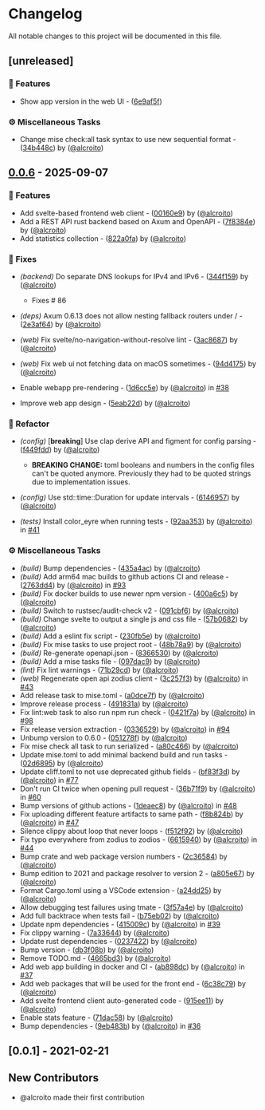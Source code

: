 # Changelog

All notable changes to this project will be documented in this file.

## [unreleased]

### 🚀 Features

- Show app version in the web UI - ([6e9af5f](https://github.com/alcroito/digitalocean-dyndns/commit/6e9af5fc5e4875b7915727103ba8a5783dae40fa))

### ⚙️ Miscellaneous Tasks

- Change mise check:all task syntax to use new sequential format - ([34b448c](https://github.com/alcroito/digitalocean-dyndns/commit/34b448cf3205594a324073b8c56657879c3a5ead)) by ([@alcroito](https://github.com//alcroito))



## [0.0.6](https://github.com/alcroito/digitalocean-dyndns/compare/v0.0.5..v0.0.6) - 2025-09-07

### 🚀 Features

- Add svelte-based frontend web client - ([00160e9](https://github.com/alcroito/digitalocean-dyndns/commit/00160e9b1fca4c5a818a70d69607599c65c162fd)) by ([@alcroito](https://github.com//alcroito))
- Add a REST API rust backend based on Axum and OpenAPI - ([7f8384e](https://github.com/alcroito/digitalocean-dyndns/commit/7f8384eb421778b9a7db9d8072ee3ee0312a379c)) by ([@alcroito](https://github.com//alcroito))
- Add statistics collection - ([822a0fa](https://github.com/alcroito/digitalocean-dyndns/commit/822a0fa6617e0edecfa80045f05578b0ac4ae6cd)) by ([@alcroito](https://github.com//alcroito))

### 🐛 Fixes

- *(backend)* Do separate DNS lookups for IPv4 and IPv6 - ([344f159](https://github.com/alcroito/digitalocean-dyndns/commit/344f1590a41a8488bde80b0539f4ebf0d9266291)) by ([@alcroito](https://github.com//alcroito))
  - Fixes # 86

- *(deps)* Axum 0.6.13 does not allow nesting fallback routers under / - ([2e3af64](https://github.com/alcroito/digitalocean-dyndns/commit/2e3af64233b03cf1a9365bc5ad2935dff3760922)) by ([@alcroito](https://github.com//alcroito))
- *(web)* Fix svelte/no-navigation-without-resolve lint - ([3ac8687](https://github.com/alcroito/digitalocean-dyndns/commit/3ac8687a08f10d96c038197d4eb1863509c06cdc)) by ([@alcroito](https://github.com//alcroito))
- *(web)* Fix web ui not fetching data on macOS sometimes - ([94d4175](https://github.com/alcroito/digitalocean-dyndns/commit/94d4175464f9da56c9ec0f03df296c9e456a061e)) by ([@alcroito](https://github.com//alcroito))
- Enable webapp pre-rendering - ([1d6cc5e](https://github.com/alcroito/digitalocean-dyndns/commit/1d6cc5e4aed371e0d12b0ddcde5543f1c9766319)) by ([@alcroito](https://github.com//alcroito)) in [#38](https://github.com/alcroito/digitalocean-dyndns/pull/38)
- Improve web app design - ([5eab22d](https://github.com/alcroito/digitalocean-dyndns/commit/5eab22d9e1b5411070a22dac355e0e17bd653506)) by ([@alcroito](https://github.com//alcroito))

### 🚜 Refactor

- *(config)* [**breaking**] Use clap derive API and figment for config parsing - ([f449fdd](https://github.com/alcroito/digitalocean-dyndns/commit/f449fdd05604b7ea03b4e29492ae9ac46c7a332a)) by ([@alcroito](https://github.com//alcroito))
  - **BREAKING CHANGE:** toml booleans and numbers in the config files
can't be quoted anymore. Previously they had to be quoted strings due
to implementation issues.

- *(config)* Use std::time::Duration for update intervals - ([6146957](https://github.com/alcroito/digitalocean-dyndns/commit/6146957c1f10917577d9e03b0198485f595482b7)) by ([@alcroito](https://github.com//alcroito))
- *(tests)* Install color_eyre when running tests - ([92aa353](https://github.com/alcroito/digitalocean-dyndns/commit/92aa353b4f1158924e184ecad924afcc835a7ce7)) by ([@alcroito](https://github.com//alcroito)) in [#41](https://github.com/alcroito/digitalocean-dyndns/pull/41)

### ⚙️ Miscellaneous Tasks

- *(build)* Bump dependencies - ([435a4ac](https://github.com/alcroito/digitalocean-dyndns/commit/435a4ac3a9e7c02d060cf0339a8acbf964d6dc2e)) by ([@alcroito](https://github.com//alcroito))
- *(build)* Add arm64 mac builds to github actions CI and release - ([2763dd4](https://github.com/alcroito/digitalocean-dyndns/commit/2763dd4a120d1c8f3dcef906fdc7ee157b89254c)) by ([@alcroito](https://github.com//alcroito)) in [#93](https://github.com/alcroito/digitalocean-dyndns/pull/93)
- *(build)* Fix docker builds to use newer npm version - ([400a6c5](https://github.com/alcroito/digitalocean-dyndns/commit/400a6c582e0f65c66fc462895c2a7f85162020cb)) by ([@alcroito](https://github.com//alcroito))
- *(build)* Switch to rustsec/audit-check v2 - ([091cbf6](https://github.com/alcroito/digitalocean-dyndns/commit/091cbf681a8a94384140e4039e9a17bda035777c)) by ([@alcroito](https://github.com//alcroito))
- *(build)* Change svelte to output a single js and css file - ([57b0682](https://github.com/alcroito/digitalocean-dyndns/commit/57b06829f2343b9bb8fd2787a846fe793bb3bac8)) by ([@alcroito](https://github.com//alcroito))
- *(build)* Add a eslint fix script - ([230fb5e](https://github.com/alcroito/digitalocean-dyndns/commit/230fb5e665e9ae01acb5b42deae1cf9fd5b5d439)) by ([@alcroito](https://github.com//alcroito))
- *(build)* Fix mise tasks to use project root - ([48b78a9](https://github.com/alcroito/digitalocean-dyndns/commit/48b78a978ea418e0fd5d1ac4b8294d385130da8e)) by ([@alcroito](https://github.com//alcroito))
- *(build)* Re-generate openapi.json - ([8366530](https://github.com/alcroito/digitalocean-dyndns/commit/8366530382accdbabe47eca3e0e4d010d5bb1736)) by ([@alcroito](https://github.com//alcroito))
- *(build)* Add a mise tasks file - ([097dac9](https://github.com/alcroito/digitalocean-dyndns/commit/097dac9b72567d4f75bf7a5751bf5fe194db4881)) by ([@alcroito](https://github.com//alcroito))
- *(lint)* Fix lint warnings - ([71b29cd](https://github.com/alcroito/digitalocean-dyndns/commit/71b29cd49e3706820226001bb40d57adb11b1f71)) by ([@alcroito](https://github.com//alcroito))
- *(web)* Regenerate open api zodius client - ([3c257f3](https://github.com/alcroito/digitalocean-dyndns/commit/3c257f30954777e8eb51827f4559a048fef66501)) by ([@alcroito](https://github.com//alcroito)) in [#43](https://github.com/alcroito/digitalocean-dyndns/pull/43)
- Add release task to mise.toml - ([a0dce7f](https://github.com/alcroito/digitalocean-dyndns/commit/a0dce7f6067d1ab5229e518ac2b82f7df70c2871)) by ([@alcroito](https://github.com//alcroito))
- Improve release process - ([491831a](https://github.com/alcroito/digitalocean-dyndns/commit/491831a7941ba8c9de6c72a1561892ad197e4817)) by ([@alcroito](https://github.com//alcroito))
- Fix lint:web task to also run npm run check - ([0421f7a](https://github.com/alcroito/digitalocean-dyndns/commit/0421f7a4da62cc1795b23ec78b6089bd5ab433ef)) by ([@alcroito](https://github.com//alcroito)) in [#98](https://github.com/alcroito/digitalocean-dyndns/pull/98)
- Fix release version extraction - ([0336529](https://github.com/alcroito/digitalocean-dyndns/commit/0336529df9669997871a9e99329cdf1c0ed3dd7d)) by ([@alcroito](https://github.com//alcroito)) in [#94](https://github.com/alcroito/digitalocean-dyndns/pull/94)
- Unbump version to 0.6.0 - ([051278f](https://github.com/alcroito/digitalocean-dyndns/commit/051278fc525b053c6cb33da5c20574146156b77b)) by ([@alcroito](https://github.com//alcroito))
- Fix mise check all task to run serialized - ([a80c466](https://github.com/alcroito/digitalocean-dyndns/commit/a80c466e58d9642e3e1e1de7c98792b887b9ece7)) by ([@alcroito](https://github.com//alcroito))
- Update mise.toml to add minimal backend build and run tasks - ([02d6895](https://github.com/alcroito/digitalocean-dyndns/commit/02d689586d2d2eda3458c0468014f409e4e04d8d)) by ([@alcroito](https://github.com//alcroito))
- Update cliff.toml to not use deprecated github fields - ([bf83f3d](https://github.com/alcroito/digitalocean-dyndns/commit/bf83f3d203a0fc8306056f645fcd4ed108ec60a7)) by ([@alcroito](https://github.com//alcroito)) in [#77](https://github.com/alcroito/digitalocean-dyndns/pull/77)
- Don't run CI twice when opening pull request - ([36b71f9](https://github.com/alcroito/digitalocean-dyndns/commit/36b71f9d7a370022183892193e97be02008cd8e1)) by ([@alcroito](https://github.com//alcroito)) in [#60](https://github.com/alcroito/digitalocean-dyndns/pull/60)
- Bump versions of github actions - ([1deaec8](https://github.com/alcroito/digitalocean-dyndns/commit/1deaec8724c926246fbeb22e90b7f3c863173b07)) by ([@alcroito](https://github.com//alcroito)) in [#48](https://github.com/alcroito/digitalocean-dyndns/pull/48)
- Fix uploading different feature artifacts to same path - ([f8b824b](https://github.com/alcroito/digitalocean-dyndns/commit/f8b824b665062fb73a84320319cc95dfcbda35dc)) by ([@alcroito](https://github.com//alcroito)) in [#47](https://github.com/alcroito/digitalocean-dyndns/pull/47)
- Silence clippy about loop that never loops - ([f512f92](https://github.com/alcroito/digitalocean-dyndns/commit/f512f922c4acb04e6926ac25367114f21e56c38a)) by ([@alcroito](https://github.com//alcroito))
- Fix typo everywhere from zodius to zodios - ([6615940](https://github.com/alcroito/digitalocean-dyndns/commit/66159409553a9c12be44f3f93565d3ddcb90a7d4)) by ([@alcroito](https://github.com//alcroito)) in [#44](https://github.com/alcroito/digitalocean-dyndns/pull/44)
- Bump crate and web package version numbers - ([2c36584](https://github.com/alcroito/digitalocean-dyndns/commit/2c3658459b1d7c53671346e05ecc92ca64a7f5fe)) by ([@alcroito](https://github.com//alcroito))
- Bump edition to 2021 and package resolver to version 2 - ([a805e67](https://github.com/alcroito/digitalocean-dyndns/commit/a805e671c1c9c552381753afb3e0f1cd3cd2da54)) by ([@alcroito](https://github.com//alcroito))
- Format Cargo.toml using a VSCode extension - ([a24dd25](https://github.com/alcroito/digitalocean-dyndns/commit/a24dd25e1574af5783663869986430ef2c642d81)) by ([@alcroito](https://github.com//alcroito))
- Allow debugging test failures using tmate - ([3f57a4e](https://github.com/alcroito/digitalocean-dyndns/commit/3f57a4e1424d150edcb9321256f75ff6dae4d0f8)) by ([@alcroito](https://github.com//alcroito))
- Add full backtrace when tests fail - ([b75eb02](https://github.com/alcroito/digitalocean-dyndns/commit/b75eb02f657c75990e07466c8b93fad9bfdb6042)) by ([@alcroito](https://github.com//alcroito))
- Update npm dependencies - ([415009c](https://github.com/alcroito/digitalocean-dyndns/commit/415009cfa28f9cdac324c1b2f7552808d19aadf5)) by ([@alcroito](https://github.com//alcroito)) in [#39](https://github.com/alcroito/digitalocean-dyndns/pull/39)
- Fix clippy warning - ([7a33644](https://github.com/alcroito/digitalocean-dyndns/commit/7a33644f1fb9a58b91580aa66755e3d4bae5bc7b)) by ([@alcroito](https://github.com//alcroito))
- Update rust dependencies - ([0237422](https://github.com/alcroito/digitalocean-dyndns/commit/0237422edbcb6bd537d08eb36cdea7bed6fd4022)) by ([@alcroito](https://github.com//alcroito))
- Bump version - ([db3f08b](https://github.com/alcroito/digitalocean-dyndns/commit/db3f08b6d63714e7d7d4069c0917fd678e225af9)) by ([@alcroito](https://github.com//alcroito))
- Remove TODO.md - ([4665bd3](https://github.com/alcroito/digitalocean-dyndns/commit/4665bd346092623f00f812761a22903e7c119ec7)) by ([@alcroito](https://github.com//alcroito))
- Add web app building in docker and CI - ([ab898dc](https://github.com/alcroito/digitalocean-dyndns/commit/ab898dcfcc54aef892193bcf9b488b12f2591635)) by ([@alcroito](https://github.com//alcroito)) in [#37](https://github.com/alcroito/digitalocean-dyndns/pull/37)
- Add web packages that will be used for the front end - ([6c38c79](https://github.com/alcroito/digitalocean-dyndns/commit/6c38c79a1b6adae8bf514b81ceb631a2c5f25f21)) by ([@alcroito](https://github.com//alcroito))
- Add svelte frontend client auto-generated code - ([915ee11](https://github.com/alcroito/digitalocean-dyndns/commit/915ee11cdedd8fcc9d71bb59ab36eb8068db9678)) by ([@alcroito](https://github.com//alcroito))
- Enable stats feature - ([71dac58](https://github.com/alcroito/digitalocean-dyndns/commit/71dac58905b3d32b2486277cefffdffd57d70d46)) by ([@alcroito](https://github.com//alcroito))
- Bump dependencies - ([9eb483b](https://github.com/alcroito/digitalocean-dyndns/commit/9eb483b9f565e1a47e0ac978594080f4939370e7)) by ([@alcroito](https://github.com//alcroito)) in [#36](https://github.com/alcroito/digitalocean-dyndns/pull/36)



## [0.0.1] - 2021-02-21





## New Contributors
* @alcroito made their first contribution<!-- generated by git-cliff -->
